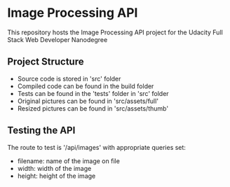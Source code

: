 # Image Processing API
This repository hosts the Image Processing API project for the Udacity Full Stack Web Developer Nanodegree

## Project Structure
- Source code is stored in 'src' folder
- Compiled code can be found in the build folder
- Tests can be found in the 'tests' folder in 'src' folder
- Original pictures can be found in 'src/assets/full'
- Resized pictures can be found in 'src/assets/thumb'

## Testing the API
The route to test is '/api/images' with appropriate queries set:
- filename: name of the image on file
- width: width of the image
- height: height of the image
